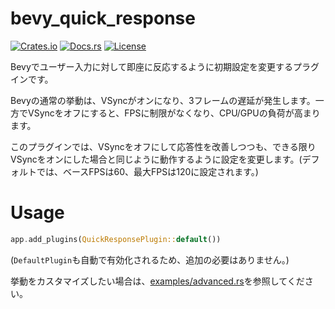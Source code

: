 # bevy_quick_response

[![Crates.io](https://img.shields.io/crates/v/bevy_quick_response)](https://crates.io/crates/bevy_quick_response)
[![Docs.rs](https://docs.rs/bevy_quick_response/badge.svg)](https://docs.rs/bevy_quick_response)
[![License](https://img.shields.io/crates/l/bevy_quick_response)](LICENSE)

Bevyでユーザー入力に対して即座に反応するように初期設定を変更するプラグインです。

Bevyの通常の挙動は、VSyncがオンになり、3フレームの遅延が発生します。一方でVSyncをオフにすると、FPSに制限がなくなり、CPU/GPUの負荷が高まります。

このプラグインでは、VSyncをオフにして応答性を改善しつつも、できる限りVSyncをオンにした場合と同じように動作するように設定を変更します。(デフォルトでは、ベースFPSは60、最大FPSは120に設定されます。)

# Usage

```rust
app.add_plugins(QuickResponsePlugin::default())
```

(`DefaultPlugin`も自動で有効化されるため、追加の必要はありません。)

挙動をカスタマイズしたい場合は、[examples/advanced.rs](examples/advanced.rs)を参照してください。

